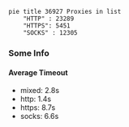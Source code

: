 
```mermaid
pie title 36927 Proxies in list
    "HTTP" : 23289
    "HTTPS": 5451
    "SOCKS" : 12305
```

### Some Info
#### Average Timeout

- mixed: 2.8s
- http: 1.4s
- https: 8.7s
- socks: 6.6s